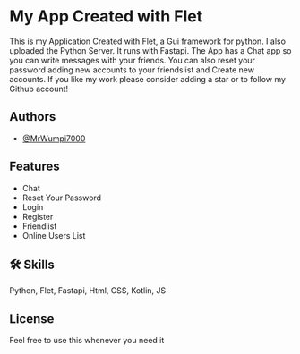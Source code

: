 
# My App Created with Flet
This is my Application Created with Flet, a Gui framework for python. I also uploaded the Python Server. It runs with Fastapi. The App has a Chat app so you can write messages with your friends. You can also reset your password adding new accounts to your friendslist and Create new accounts. If you like my work please consider adding a star or to follow my Github account!
## Authors

- [@MrWumpi7000](https://www.github.com/MrWumpi7000)


## Features

- Chat
- Reset Your Password
- Login
- Register
- Friendlist
- Online Users List

## 🛠 Skills
Python, Flet, Fastapi, Html, CSS, Kotlin, JS


## License

Feel free to use this whenever you need it
